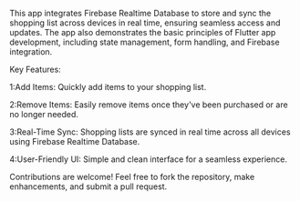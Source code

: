 This app integrates Firebase Realtime Database to store and sync the shopping list across devices in real time, ensuring seamless access and updates. The app also demonstrates the basic principles of Flutter app development, including state management, form handling, and Firebase integration.

Key Features:

1:Add Items: Quickly add items to your shopping list.

2:Remove Items: Easily remove items once they've been purchased or are no longer needed.

3:Real-Time Sync: Shopping lists are synced in real time across all devices using Firebase Realtime Database.

4:User-Friendly UI: Simple and clean interface for a seamless experience.



Contributions are welcome! Feel free to fork the repository, make enhancements, and submit a pull request. 
